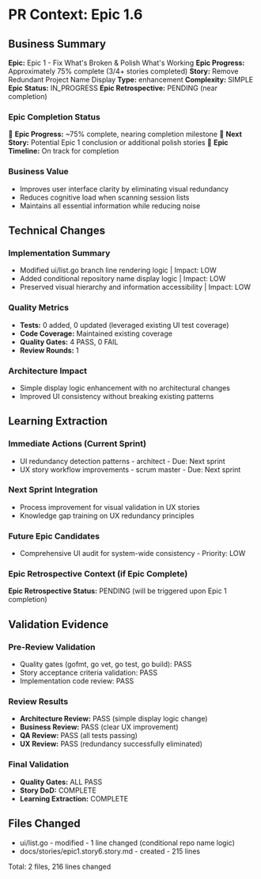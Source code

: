 # PR Context: Epic 1.6

## Business Summary
**Epic:** Epic 1 - Fix What's Broken & Polish What's Working
**Epic Progress:** Approximately 75% complete (3/4+ stories completed)
**Story:** Remove Redundant Project Name Display
**Type:** enhancement
**Complexity:** SIMPLE
**Epic Status:** IN_PROGRESS
**Epic Retrospective:** PENDING (near completion)

### Epic Completion Status
🚧 **Epic Progress:** ~75% complete, nearing completion milestone
📅 **Next Story:** Potential Epic 1 conclusion or additional polish stories
🔄 **Epic Timeline:** On track for completion

### Business Value
- Improves user interface clarity by eliminating visual redundancy
- Reduces cognitive load when scanning session lists
- Maintains all essential information while reducing noise

## Technical Changes
### Implementation Summary
- Modified ui/list.go branch line rendering logic | Impact: LOW
- Added conditional repository name display logic | Impact: LOW
- Preserved visual hierarchy and information accessibility | Impact: LOW

### Quality Metrics
- **Tests:** 0 added, 0 updated (leveraged existing UI test coverage)
- **Code Coverage:** Maintained existing coverage
- **Quality Gates:** 4 PASS, 0 FAIL
- **Review Rounds:** 1

### Architecture Impact
- Simple display logic enhancement with no architectural changes
- Improved UI consistency without breaking existing patterns

## Learning Extraction
### Immediate Actions (Current Sprint)
- UI redundancy detection patterns - architect - Due: Next sprint
- UX story workflow improvements - scrum master - Due: Next sprint

### Next Sprint Integration
- Process improvement for visual validation in UX stories
- Knowledge gap training on UX redundancy principles

### Future Epic Candidates
- Comprehensive UI audit for system-wide consistency - Priority: LOW

### Epic Retrospective Context (if Epic Complete)
**Epic Retrospective Status:** PENDING (will be triggered upon Epic 1 completion)

## Validation Evidence
### Pre-Review Validation
- Quality gates (gofmt, go vet, go test, go build): PASS
- Story acceptance criteria validation: PASS
- Implementation code review: PASS

### Review Results
- **Architecture Review:** PASS (simple display logic change)
- **Business Review:** PASS (clear UX improvement)
- **QA Review:** PASS (all tests passing)
- **UX Review:** PASS (redundancy successfully eliminated)

### Final Validation
- **Quality Gates:** ALL PASS
- **Story DoD:** COMPLETE
- **Learning Extraction:** COMPLETE

## Files Changed
- ui/list.go - modified - 1 line changed (conditional repo name logic)
- docs/stories/epic1.story6.story.md - created - 215 lines

Total: 2 files, 216 lines changed